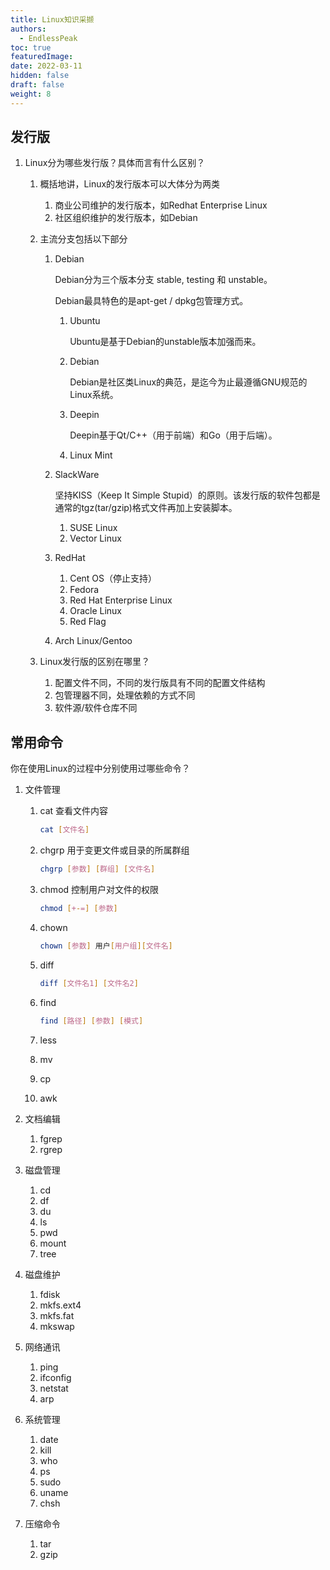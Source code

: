 ```yaml
---
title: Linux知识采撷
authors:
  - EndlessPeak
toc: true
featuredImage: 
date: 2022-03-11
hidden: false
draft: false
weight: 8
---
```


## 发行版

1. Linux分为哪些发行版？具体而言有什么区别？

   1. 概括地讲，Linux的发行版本可以大体分为两类

      1. 商业公司维护的发行版本，如Redhat Enterprise Linux
      2. 社区组织维护的发行版本，如Debian

   2. 主流分支包括以下部分

      1. Debian

         Debian分为三个版本分支 stable, testing 和 unstable。

         Debian最具特色的是apt-get / dpkg包管理方式。

         1. Ubuntu

            Ubuntu是基于Debian的unstable版本加强而来。

         2. Debian

            Debian是社区类Linux的典范，是迄今为止最遵循GNU规范的Linux系统。

         3. Deepin

            Deepin基于Qt/C++（用于前端）和Go（用于后端）。

         4. Linux Mint

      2. SlackWare

         坚持KISS（Keep It Simple Stupid）的原则。该发行版的软件包都是通常的tgz(tar/gzip)格式文件再加上安装脚本。

         1. SUSE Linux
         2. Vector Linux

      3. RedHat

         1. Cent OS（停止支持）
         2. Fedora
         3. Red Hat Enterprise Linux
         4. Oracle Linux
         5. Red Flag

      4. Arch Linux/Gentoo

   3. Linux发行版的区别在哪里？

      1. 配置文件不同，不同的发行版具有不同的配置文件结构
      2. 包管理器不同，处理依赖的方式不同
      3. 软件源/软件仓库不同

## 常用命令

你在使用Linux的过程中分别使用过哪些命令？

1. 文件管理

   1. cat 查看文件内容

      ```bash
      cat [文件名] 
      ```

   2. chgrp 用于变更文件或目录的所属群组

      ```bash
      chgrp [参数] [群组] [文件名]
      ```

   3. chmod 控制用户对文件的权限

      ```bash
      chmod [+-=] [参数]
      ```

   4. chown

      ```bash
      chown [参数] 用户[用户组][文件名]
      ```

   5. diff

      ```bash
      diff [文件名1] [文件名2]
      ```

   6. find

      ```bash
      find [路径] [参数] [模式]
      ```

   7. less

   8. mv

   9. cp

   10. awk

2. 文档编辑

   1. fgrep
   2. rgrep

3. 磁盘管理

   1. cd
   2. df
   3. du
   4. ls
   5. pwd
   6. mount
   7. tree

4. 磁盘维护

   1. fdisk
   2. mkfs.ext4
   3. mkfs.fat
   4. mkswap

5. 网络通讯

   1. ping
   2. ifconfig
   3. netstat
   4. arp

6. 系统管理

   1. date
   2. kill
   3. who
   4. ps
   5. sudo
   6. uname
   7. chsh

7. 压缩命令

   1. tar
   2. gzip
